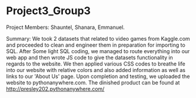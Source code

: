 # Project3_Group3

Project Members:
Shauntel,
Shanara,
Emmanuel.

Summary:
We took 2 datasets that related to video games from Kaggle.com and proceeded to clean and engineer them in preparation for importing to SQL. After Some light SQL coding, we managed to route everything into 
our web app and then wrote JS code to give the datasets functionality in regards to the website. We then applied various CSS codes to breathe
life into our website with relative colors and also added information
as well as links to our 'About Us' page. Upon completion and testing, 
we uploaded the website to pythonanywhere.com. The dinished product can be found at http://presley202.pythonanywhere.com/